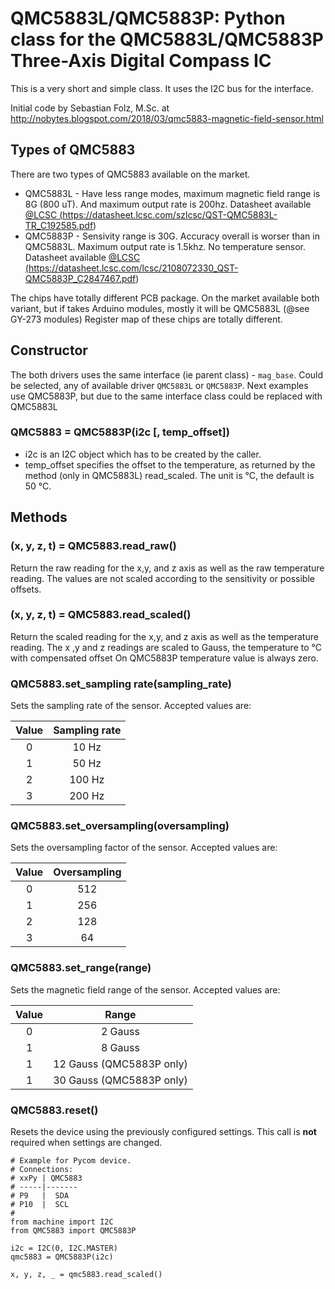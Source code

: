 # QMC5883L/QMC5883P: Python class for the QMC5883L/QMC5883P Three-Axis Digital Compass IC

This is a very short and simple class. It uses the I2C bus for the interface.

Initial code by Sebastian Folz, M.Sc. at
http://nobytes.blogspot.com/2018/03/qmc5883-magnetic-field-sensor.html

## Types of QMC5883

There are two types of QMC5883 available on the market. 

* QMC5883L - Have less range modes, maximum magnetic field range is 8G (800 uT). And maximum output rate is 200hz. Datasheet available <a href='https://datasheet.lcsc.com/szlcsc/QST-QMC5883L-TR_C192585.pdf'>@LCSC (https://datasheet.lcsc.com/szlcsc/QST-QMC5883L-TR_C192585.pdf)</a>
* QMC5883P - Sensivity range is 30G. Accuracy overall is worser than in QMC5883L. Maximum output rate is 1.5khz. No temperature sensor. Datasheet available <a href="https://datasheet.lcsc.com/lcsc/2108072330_QST-QMC5883P_C2847467.pdf">@LCSC (https://datasheet.lcsc.com/lcsc/2108072330_QST-QMC5883P_C2847467.pdf) </a>

The chips have totally different PCB package. On the market available both variant, but if takes Arduino modules, mostly it will be QMC5883L (@see GY-273 modules)
Register map of these chips are totally different. 

## Constructor

The both drivers uses the same interface (ie parent class) - `mag_base`. Could be selected, any of available driver `QMC5883L` or `QMC5883P`.
Next examples use QMC5883P, but due to the same interface class could be replaced with QMC5883L

### QMC5883 = QMC5883P(i2c [, temp_offset])

- i2c is an I2C object which has to be created by the caller.
- temp_offset specifies the offset to the temperature, as returned by the method (only in QMC5883L)
read_scaled. The unit is °C, the default is 50 °C.

## Methods

### (x, y, z, t) = QMC5883.read_raw()
Return the raw reading for the x,y, and z axis as well as the raw temperature
reading. The values are not scaled according to the sensitivity or possible offsets.

### (x, y, z, t) = QMC5883.read_scaled()
Return the scaled reading for the x,y, and z axis as well as the temperature
reading. The x ,y and z readings are scaled to Gauss, the temperature to °C with compensated offset
On QMC5883P temperature value is always zero. 

### QMC5883.set_sampling rate(sampling_rate)
Sets the sampling rate of the sensor. Accepted values are:

| Value | Sampling rate |
| :---: | :-----------: |
|   0   |     10 Hz     |
|   1   |     50 Hz     |
|   2   |    100 Hz     |
|   3   |    200 Hz     |

### QMC5883.set_oversampling(oversampling)
Sets the oversampling factor of the sensor. Accepted values are:

| Value | Oversampling |
| :---: | :----------: |
|   0   |     512      |
|   1   |     256      |
|   2   |     128      |
|   3   |      64      |

### QMC5883.set_range(range)
Sets the magnetic field range of the sensor. Accepted values are:

| Value |  Range   | 
| :---: | :------: |
|   0   | 2 Gauss  |
|   1   | 8 Gauss  |
|   1   | 12 Gauss (QMC5883P only) |
|   1   | 30 Gauss (QMC5883P only) |

### QMC5883.reset()

Resets the device using the previously configured settings. This call is **not**
required when settings are changed.

```
# Example for Pycom device.
# Connections:
# xxPy | QMC5883
# -----|-------
# P9   |  SDA
# P10  |  SCL
#
from machine import I2C
from QMC5883 import QMC5883P

i2c = I2C(0, I2C.MASTER)
qmc5883 = QMC5883P(i2c)

x, y, z, _ = qmc5883.read_scaled()
```
